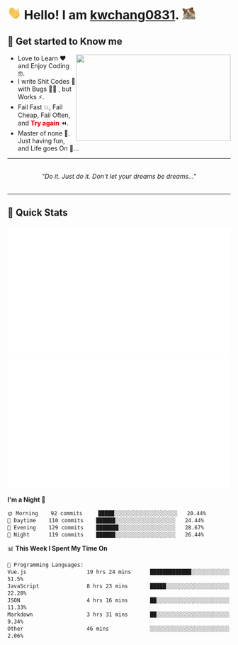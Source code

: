 <h1> <img src="./assets/hi.gif" height="30px"> Hello! I am <a href="https://github.com/kwchang0831">kwchang0831</a>. <img src="./assets/cool-cat.gif" height="30px"> </h1>
</h1>

## 🎉 Get started to Know me

<a href="#"><img align="right" src="https://media.tenor.com/S5qCffxIFdUAAAAC/the-muppet-kermit-the-frog.gif" width="349" height="195" /></a>

- Love to Learn ❤️ and Enjoy Coding 🤓.
- I write Shit Codes 💩 with Bugs 🐛🐛 , but Works ⚡️.
- Fail Fast 💥, Fail Cheap, Fail Often, and <span style="color:red;font-weight:800;">Try again</span> ⏪️.
- Master of none 🤪. Just having fun, and Life goes On 🌱...

<hr/>
<br/>
<div align="center">
<i>"Do it. Just do it. Don't let your dreams be dreams..." </i>
</div>
<br/>
<hr/>

## 🙈 Quick Stats

![](https://raw.githubusercontent.com/kwchang0831/kwchang0831/output/generated/overview.svg)
![](https://raw.githubusercontent.com/kwchang0831/kwchang0831/output/generated/languages.svg)

<!--START_SECTION:waka-->
**I'm a Night 🦉** 

```text
🌞 Morning    92 commits     █████░░░░░░░░░░░░░░░░░░░░   20.44% 
🌆 Daytime    110 commits    ██████░░░░░░░░░░░░░░░░░░░   24.44% 
🌃 Evening    129 commits    ███████░░░░░░░░░░░░░░░░░░   28.67% 
🌙 Night      119 commits    ██████░░░░░░░░░░░░░░░░░░░   26.44%

```


📊 **This Week I Spent My Time On** 

```text
💬 Programming Languages: 
Vue.js                   19 hrs 24 mins      █████████████░░░░░░░░░░░░   51.5% 
JavaScript               8 hrs 23 mins       █████░░░░░░░░░░░░░░░░░░░░   22.28% 
JSON                     4 hrs 16 mins       ██░░░░░░░░░░░░░░░░░░░░░░░   11.33% 
Markdown                 3 hrs 31 mins       ██░░░░░░░░░░░░░░░░░░░░░░░   9.34% 
Other                    46 mins             ░░░░░░░░░░░░░░░░░░░░░░░░░   2.06%

```


<!--END_SECTION:waka-->
